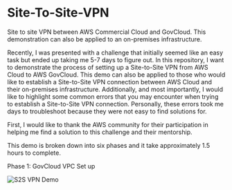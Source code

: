 # Site-To-Site-VPN
Site to site VPN between AWS Commercial Cloud and GovCloud. This demonstration can also be applied to an on-premises infrastructure.

Recently, I was presented with a challenge that initially seemed like an easy task but ended up taking me 5-7 days to figure out. In this repository, I want to demonstrate the process of setting up a Site-to-Site VPN from AWS Cloud to AWS GovCloud. This demo can also be applied to those who would like to establish a Site-to-Site VPN connection between AWS Cloud and their on-premises infrastructure. Additionally, and most importantly, I would like to highlight some common errors that you may encounter when trying to establish a Site-to-Site VPN connection. Personally, these errors took me days to troubleshoot because they were not easy to find solutions for.

First, I would like to thank the AWS community for their participation in helping me find a solution to this challenge and their mentorship.

This demo is broken down into six phases and it take approximately 1.5 hours to complete.

Phase 1: GovCloud VPC Set up


![S2S VPN Demo](https://github.com/Cnturion/Site-To-Site-VPN/assets/98136077/e0f62df2-491e-4c89-aeb5-81317a3fe53c)
